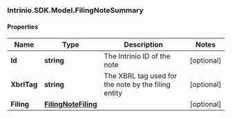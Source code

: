 ### Intrinio.SDK.Model.FilingNoteSummary
#### Properties

Name | Type | Description | Notes
------------ | ------------- | ------------- | -------------
**Id** | **string** | The Intrinio ID of the note | [optional] 
**XbrlTag** | **string** | The XBRL tag used for the note by the filing entity | [optional] 
**Filing** | [**FilingNoteFiling**](FilingNoteFiling.md) |  | [optional] 

